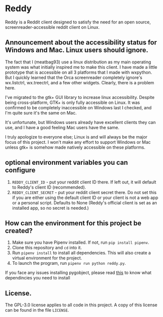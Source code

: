 # Reddy

Reddy is a Reddit client designed to satisfy the need for an open source, screenreader-accessible reddit client on Linux.

## Announcement about the accessibility status for Windows and Mac. Linux users should ignore.

The fact that I (meatbag93) use a linux distribution as my main operating system was what initially inspired me to make this client. 
I have made a little prototype that is accessible  on all 3 platforms that I made with wxpython. But I quickly learned that the Orca screenreader completely ignore's  wx.listctrl, wx.treectrl, and a few other widgets. Clearly, there is a problem here. 

I've migrated to the gtk+ GUI library to increase linux accessibility. Despite being cross-platform, GTK+ is only fully accessible on Linux. It was confirmed to be completely inaccessible on Windows last I checked, and I'm quite sure it's the same on Mac.

It's unfortunate, but Windows users already have excellent clients they can use, and I have a good feeling Mac users have the same.

I truly apologize to everyone else; Linux is and will always be the major focus of this project. I won't make any effort to support Windows or Mac unless gtk+ is somehow made natively accessible on these platforms.

## optional environment variables you can configure

1. `REDDY_CLIENT_ID` - put your reddit client ID there. If left out, it will default to Reddy's client ID (recommended).
2. `REDDY_CLIENT_SECRET` - put your reddit client secret there. Do not set this if you are either using the default client ID or your client is not a web app or a personal script. Defaults to None (Reddy's official client is set as an installed app, so no secret is needed.)

## How can  the environment for this project be created?

1. Make sure you have Pipenv installed. If not, run `pip install pipenv`. 
2. Clone this repository and `cd` into it.
3. Run `pipenv install` to install all dependencies. This will also create a virtual environment for the project.
4. To launch the program, run `pipenv run python reddy.py`.

If you face any issues installing pygobject, please read [this](https://pygobject.readthedocs.io/en/latest/devguide/dev_environ.html) to know what dependincies you need to install

## License.

The GPL-3.0 license applies to all code in this project. A copy of this license can be found in the file `LICENSE`.
